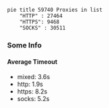 
```mermaid
pie title 59740 Proxies in list
    "HTTP" : 27464
    "HTTPS": 9468
    "SOCKS" : 30511
```

### Some Info
#### Average Timeout

- mixed: 3.6s
- http: 1.9s
- https: 8.2s
- socks: 5.2s